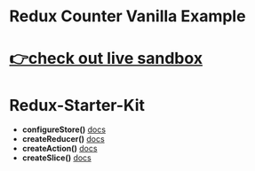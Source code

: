 # Redux Counter Vanilla Example

# [👉check out live sandbox](https://codesandbox.io/s/counter-vanilla-createslice-redux-starter-kit-ine4v?fontsize=14)

# Redux-Starter-Kit
- **configureStore()** [docs](https://redux-starter-kit.js.org/api/configurestore)
- **createReducer()** [docs](https://redux-starter-kit.js.org/api/createreducer)
- **createAction()** [docs](https://redux-starter-kit.js.org/api/createaction)
- **createSlice()** [docs](https://redux-starter-kit.js.org/api/createslice)
